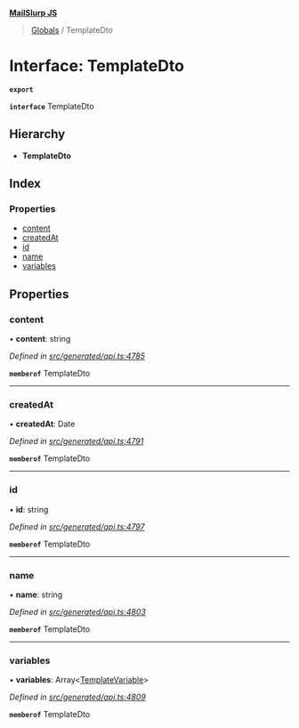 **[MailSlurp JS](../README.md)**

> [Globals](../README.md) / TemplateDto

# Interface: TemplateDto

**`export`** 

**`interface`** TemplateDto

## Hierarchy

* **TemplateDto**

## Index

### Properties

* [content](templatedto.md#content)
* [createdAt](templatedto.md#createdat)
* [id](templatedto.md#id)
* [name](templatedto.md#name)
* [variables](templatedto.md#variables)

## Properties

### content

•  **content**: string

*Defined in [src/generated/api.ts:4785](https://github.com/mailslurp/mailslurp-client/blob/5a4fc29/src/generated/api.ts#L4785)*

**`memberof`** TemplateDto

___

### createdAt

•  **createdAt**: Date

*Defined in [src/generated/api.ts:4791](https://github.com/mailslurp/mailslurp-client/blob/5a4fc29/src/generated/api.ts#L4791)*

**`memberof`** TemplateDto

___

### id

•  **id**: string

*Defined in [src/generated/api.ts:4797](https://github.com/mailslurp/mailslurp-client/blob/5a4fc29/src/generated/api.ts#L4797)*

**`memberof`** TemplateDto

___

### name

•  **name**: string

*Defined in [src/generated/api.ts:4803](https://github.com/mailslurp/mailslurp-client/blob/5a4fc29/src/generated/api.ts#L4803)*

**`memberof`** TemplateDto

___

### variables

•  **variables**: Array\<[TemplateVariable](../modules/templatevariable.md)>

*Defined in [src/generated/api.ts:4809](https://github.com/mailslurp/mailslurp-client/blob/5a4fc29/src/generated/api.ts#L4809)*

**`memberof`** TemplateDto
